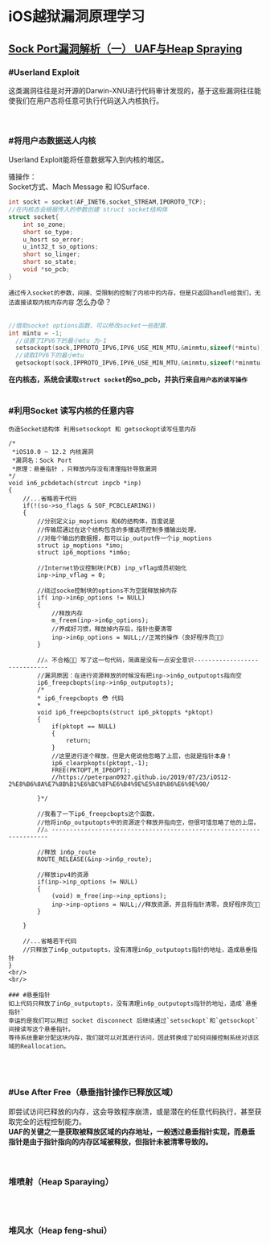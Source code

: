 # iOS越狱漏洞原理学习

## [Sock Port漏洞解析（一） UAF与Heap Spraying](https://mp.weixin.qq.com/s/R_KCNEpIn8O7ShTpnI0AMg)  

### #Userland Exploit
这类漏洞往往是对开源的Darwin-XNU进行代码审计发现的，基于这些漏洞往往能使我们在用户态将任意可执行代码送入内核执行。  
<br/>
<br/>
### #将用户态数据送人内核  
Userland Exploit能将任意数据写入到内核的堆区。 

骚操作：  
  Socket方式、Mach Message 和 IOSurface.
  ```c
  int sockt = socket(AF_INET6,socket_STREAM,IPOROTO_TCP);
  //在内核态会根据传入的参数创建 struct socket结构体
  struct socket{
      int so_zone;
      short so_type;
      u_hosrt so_error;
      u_int32_t so_options;
      short so_linger;
      short so_state;
      void *so_pcb;
  }
  ```
 `通过传入socket的参数，间接、受限制的控制了内核中的内存，但是只返回handle给我们，无法直接读取内核内存内容`
 怎么办😰？    
 <br/>

 ```c
 //借助socket options函数，可以修改socket一些配置.
int mintu = -1;
   //设置了IPV6下的最小mtu 为-1
   setsockopt(sock,IPPROTO_IPV6,IPV6_USE_MIN_MTU,&minmtu,sizeof(*mintu));
   //读取IPV6下的最小mtu
   getsockopt(sock,IPPROTO_IPV6,IPV6_USE_MIN_MTU,&minmtu,sizeof(*minmtu));
 ```  
**在内核态，系统会读取`struct socket`的so_pcb，并执行来自`用户态的读写操作`**
<br/>
<br/>

### #利用Socket 读写内核的任意内容
`伪造Socket结构体 利用setsockopt 和 getsockopt读写任意内存`
```objc
/*
 *iOS10.0 ~ 12.2 内核漏洞
 *漏洞名：Sock Port
 *原理：悬垂指针 ，只释放内存没有清理指针导致漏洞
*/
void in6_pcbdetach(strcut inpcb *inp)
{
    //...省略若干代码
    if(!(so->so_flags & SOF_PCBCLEARING))
    {
        //分别定义ip_moptions 和6的结构体，百度说是
        //传输层通过在这个结构包含的多播选项控制多播输出处理，
        //对每个输出的数据报，都可以ip_output传一个ip_moptions
        struct ip_moptions *imo;
        struct ip6_moptions *im6o;

        //Internet协议控制块(PCB) inp_vflag成员初始化
        inp->inp_vflag = 0;
        
        //绕过socke控制块的options不为空就释放掉内存
        if( inp->in6p_options != NULL)
        {
            //释放内存
            m_freem(inp->in6p_options);
            //养成好习惯，释放掉内存后，指针也要清零
            inp->in6p_options = NULL;//正常的操作（良好程序员👨‍💻‍）
        }

        //⚠️ 不合格👨‍💻‍ 写了这一句代码，简直是没有一点安全意识-----------------------------
        //漏洞原因：在进行资源释放的时候没有把inp->in6p_outputopts指向空
        ip6_freepcbopts(inp->in6p_outputopts);
        /*
        * ip6_freepcbopts 😳 代码
        *
        void ip6_freepcbopts(struct ip6_pktoppts *pktopt)
        {
            if(pktopt == NULL)
            {
                return;
            }
            //这里进行逐个释放，但是大佬说他忽略了上层，也就是指针本身！
            ip6_clearpkopts(pktopt,-1);
            FREE(PKTOPT,M_IP6OPT);
            //https://peterpan0927.github.io/2019/07/23/iOS12-2%E8%B6%8A%E7%8B%B1%E6%BC%8F%E6%B4%9E%E5%88%86%E6%9E%90/
            
        }*/

        //我看了一下ip6_freepcbopts这个函数，
        //他将in6p_outputopts中的资源逐个释放并指向空，但很可惜忽略了他的上层。
        //⚠️ ---------------------------------------------------------------------

        //释放 in6p_route
        ROUTE_RELEASE(&inp->in6p_route);

        //释放ipv4的资源
        if(inp->inp_options != NULL)
        {
            (void) m_free(inp->inp_options);
            inp->inp-options = NULL;//释放资源，并且将指针清零。良好程序员👩‍💻
        }

    }

    //...省略若干代码
    //只释放了in6p_outputopts，没有清理in6p_outputopts指针的地址，造成悬垂指针
}
<br/>
<br/>

### #悬垂指针
如上代码只释放了in6p_outputopts，没有清理in6p_outputopts指针的地址，造成`悬垂指针`
幸运的是我们可以用过 socket disconnect 后继续通过`setsockopt`和`getsockopt`间接读写这个悬垂指针。  
等待系统重新分配这块内存，我们就可以对其进行访问，因此转换成了如何间接控制系统对该区域的Reallocation。

```
<br/>
<br/>


### #Use After Free（悬垂指针操作已释放区域）
即尝试访问已释放的内存，这会导致程序崩溃，或是潜在的任意代码执行，甚至获取完全的远程控制能力。  
**UAF的关键之一是获取被释放区域的内存地址，一般透过悬垂指针实现，而悬垂指针是由于指针指向的内存区域被释放，但指针未被清零导致的。**  
<br/>
<br/>

### 堆喷射（Heap Sparaying）
<br/>
<br/>

### 堆风水（Heap feng-shui）
<br/>
<br/>